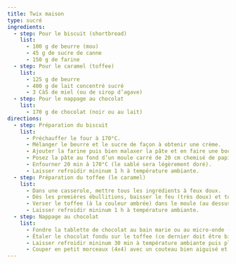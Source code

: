 ```yaml
---
title: Twix maison
type: sucré
ingredients:
  - step: Pour le biscuit (shortbread)
    list:
      - 100 g de beurre (mou)
      - 45 g de sucre de canne
      - 150 g de farine
  - step: Pour le caramel (toffee)
    list:
      - 125 g de beurre
      - 400 g de lait concentré sucré
      - 3 CàS de miel (ou de sirop d’agave)
  - step: Pour le nappage au chocolat
    list:
      - 170 g de chocolat (noir ou au lait)
directions:
  - step: Préparation du biscuit
    list:
      - Préchauffer le four à 170°C.
      - Mélanger le beurre et le sucre de façon à obtenir une crème.
      - Ajouter la farine puis bien malaxer la pâte et en faire une boule (avec les mains).
      - Posez la pâte au fond d’un moule carré de 20 cm chemisé de papier de cuisson. Étaler bien la pâte à l’aide de votre poing.
      - Enfourner 20 min à 170°C (le sablé sera légèrement doré).
      - Laisser refroidir mininum 1 h à température ambiante.
  - step: Préparation du toffee (le caramel)
    list:
      - Dans une casserole, mettre tous les ingrédients à feux doux.
      - Dès les premières ébullitions, baisser le feu (très doux) et tourner sans arrêt pendant 10 min environ afin que le mélange ne colle pas.
      - Verser le toffee (à la couleur ambrée) dans le moule (au dessus du biscuit).
      - Laisser refroidir mininum 1 h à température ambiante.
  - step: Nappage au chocolat
    list:
      - Fondre la tablette de chocolat au bain marie ou au micro-onde (3 min à 600W sans oublier la cloche).
      - Étaler le chocolat fondu sur le toffee (ce dernier doit être bien figé dans le moule).
      - Laisser refroidir mininum 30 min à température ambiante puis placer le moule dans le réfrigérateur.
      - Couper en petit morceaux (4x4) avec un couteau bien aiguisé et la lame chaude afin de ne pas faire craqueler la couche de chocolat (passer la lame sous l'eau trés chaude et l'essuyer).
---
```

